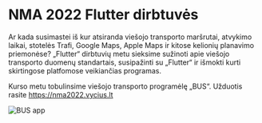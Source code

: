 # NMA 2022 Flutter dirbtuvės

Ar kada susimastei iš kur atsiranda viešojo transporto maršrutai, atvykimo laikai, stotelės Trafi,
Google Maps, Apple Maps ir kitose kelionių planavimo priemonėse? „Flutter“ dirbtuvių metu sieksime
sužinoti apie viešojo transporto duomenų standartais, susipažinti su „Flutter“ ir išmokti kurti
skirtingose platfomose veikiančias programas.

Kurso metu tobulinsime viešojo transporto programėlę „BUS“. Užduotis rasite https://nma2022.vycius.lt

![BUS app](file:///Users/karolis/DataspellProjects/nma-2022/_build/html/_images/bus-app.png)

